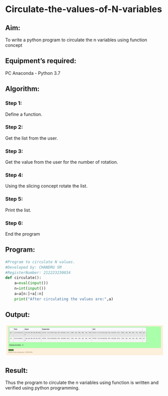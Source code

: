 # Circulate-the-values-of-N-variables
## Aim:
To write a python program to circulate the n variables using function concept
## Equipment’s required:
PC
Anaconda - Python 3.7
## Algorithm: 
### Step 1:
Define a function.
### Step 2:
Get the list from the user.
### Step 3: 
Get the value from the user for the number of rotation.
### Step 4: 
Using the slicing concept rotate the list.
### Step 5:
Print the list.
### Step 6:
End the program

## Program:
```python
#Program to circulate N values.
#Developed by: CHANDRU SM
#RegisterNumber: 212223230034
def circulate():
    a=eval(input())
    n=int(input())
    a=a[n:]+a[:n]
    print("After circulating the values are:",a)
```

## Output:

![output](/Output.png)

## Result:

Thus the program to circulate the n variables using function is written and verified using python programming.
